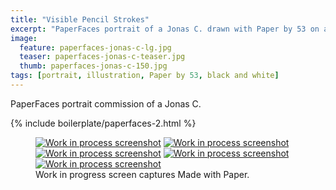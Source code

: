 ```yaml
---
title: "Visible Pencil Strokes"
excerpt: "PaperFaces portrait of a Jonas C. drawn with Paper by 53 on an iPad."
image: 
  feature: paperfaces-jonas-c-lg.jpg
  teaser: paperfaces-jonas-c-teaser.jpg
  thumb: paperfaces-jonas-c-150.jpg
tags: [portrait, illustration, Paper by 53, black and white]
---
```


PaperFaces portrait commission of a Jonas C.

{% include boilerplate/paperfaces-2.html %}

<figure class="third">
  <a href="{{ site.url }}/assets/images/paperfaces-jonas-c-process-1-lg.jpg"><img src="{{ site.url }}/assets/images/paperfaces-jonas-c-process-1-600.jpg" alt="Work in process screenshot"></a>
  <a href="{{ site.url }}/assets/images/paperfaces-jonas-c-process-2-lg.jpg"><img src="{{ site.url }}/assets/images/paperfaces-jonas-c-process-2-600.jpg" alt="Work in process screenshot"></a>
  <a href="{{ site.url }}/assets/images/paperfaces-jonas-c-process-3-lg.jpg"><img src="{{ site.url }}/assets/images/paperfaces-jonas-c-process-3-600.jpg" alt="Work in process screenshot"></a>
  <a href="{{ site.url }}/assets/images/paperfaces-jonas-c-process-4-lg.jpg"><img src="{{ site.url }}/assets/images/paperfaces-jonas-c-process-4-600.jpg" alt="Work in process screenshot"></a>
  <a href="{{ site.url }}/assets/images/paperfaces-jonas-c-process-5-lg.jpg"><img src="{{ site.url }}/assets/images/paperfaces-jonas-c-process-5-600.jpg" alt="Work in process screenshot"></a>
  <figcaption>Work in progress screen captures Made with Paper.</figcaption>
</figure>